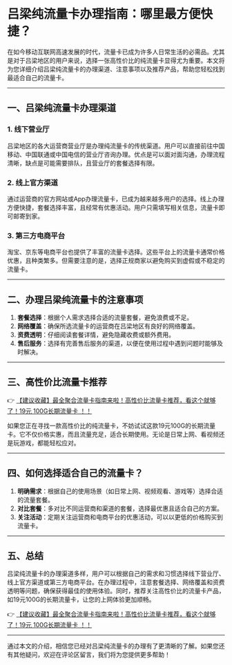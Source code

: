 # 吕梁纯流量卡办理指南：哪里最方便快捷？

在如今移动互联网高速发展的时代，流量卡已成为许多人日常生活的必需品。尤其是对于吕梁地区的用户来说，选择一张高性价比的纯流量卡显得尤为重要。本文将为您详细介绍吕梁纯流量卡的办理渠道、注意事项以及推荐产品，帮助您轻松找到最适合自己的流量卡。

---

## 一、吕梁纯流量卡办理渠道

### 1. 线下营业厅
吕梁地区的各大运营商营业厅是办理纯流量卡的传统渠道。用户可以直接前往中国移动、中国联通或中国电信的营业厅咨询办理。优点是可以面对面沟通，办理流程清晰，缺点是可能需要排队，且营业厅的套餐选择有限。

### 2. 线上官方渠道
通过运营商的官方网站或App办理流量卡，已成为越来越多用户的选择。线上办理方便快捷，套餐选择丰富，且经常有优惠活动。用户只需填写相关信息，流量卡即可邮寄到家。

### 3. 第三方电商平台
淘宝、京东等电商平台也提供了丰富的流量卡选择。这些平台上的流量卡通常价格优惠，且种类繁多。但需要注意的是，选择正规商家以避免购买到虚假或不稳定的流量卡。

---

## 二、办理吕梁纯流量卡的注意事项

1. **套餐选择**：根据个人需求选择合适的流量套餐，避免浪费或不足。
2. **网络覆盖**：确保所选流量卡的运营商在吕梁地区有良好的网络覆盖。
3. **资费透明**：仔细阅读套餐详情，避免隐藏收费或额外费用。
4. **售后服务**：选择有完善售后服务的渠道，以便在使用过程中遇到问题时能够及时解决。

---

## 三、高性价比流量卡推荐

👉 [【建议收藏】最全聚合流量卡指南来啦！高性价比流量卡推荐，看这个就够了！19元 100G长期流量卡 ！！](https://bit.ly/Liuliangka)

如果您正在寻找一款高性价比的纯流量卡，不妨试试这款19元100G的长期流量卡。它不仅价格实惠，而且流量充足，适合长期使用。无论是日常上网、看视频还是玩游戏，都能轻松应对。

---

## 四、如何选择适合自己的流量卡？

1. **明确需求**：根据自己的使用场景（如日常上网、视频观看、游戏等）选择合适的流量套餐。
2. **对比套餐**：多对比不同运营商和渠道的套餐，选择最优惠且适合自己的方案。
3. **关注活动**：定期关注运营商和电商平台的优惠活动，可以以更低的价格购买到流量卡。

---

## 五、总结

吕梁纯流量卡的办理渠道多样，用户可以根据自己的需求和习惯选择线下营业厅、线上官方渠道或第三方电商平台。在办理过程中，注意套餐选择、网络覆盖和资费透明等问题，确保获得最佳的使用体验。同时，推荐关注高性价比的流量卡产品，如19元100G的长期流量卡，让您的上网体验更加顺畅。

👉 [【建议收藏】最全聚合流量卡指南来啦！高性价比流量卡推荐，看这个就够了！19元 100G长期流量卡 ！！](https://bit.ly/Liuliangka)

---

通过本文的介绍，相信您已经对吕梁纯流量卡的办理有了更清晰的了解。如果您还有其他疑问，欢迎在评论区留言，我们将为您提供更多帮助！